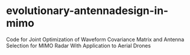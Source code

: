 # evolutionary-antennadesign-in-mimo
Code for Joint Optimization of Waveform Covariance Matrix and Antenna Selection for MIMO Radar With Application to Aerial Drones
